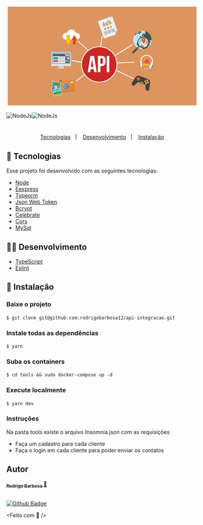 <p align="center">
    <img 
      alt="API Node" 
      title="API Node" 
      width="500"
      src="src/images/api.jpeg" 
    />
</p>

<p align="center">
  <a align="center" target="_blank" href="https://www.linkedin.com/in/rodrigo-barbosa-7a1429157/">
      <img align="left" alt="NodeJs" src="https://img.shields.io/badge/NodeJs-%3E%3D%2016.13.0-green" />
  </a>
  
  <a align="center" target="_blank" href="https://www.linkedin.com/in/rodrigo-barbosa-7a1429157/">
      <img align="left" alt="NodeJs" src="https://img.shields.io/badge/build-passing-green" />
  </a>
</p>

<br />

<h1></h1>

<p align="center">
  <a href="#-tecnologias">Tecnologias</a>&nbsp;&nbsp;&nbsp;|&nbsp;&nbsp;&nbsp;
  <a href="#-desenvolvimento">Desenvolvimento</a>&nbsp;&nbsp;&nbsp;|&nbsp;&nbsp;&nbsp;
  <a href="#-instalação">Instalação</a>
</p>



## 🚀 Tecnologias

Esse projeto foi desenvolvido com as seguintes tecnologias:

- [Node](https://nodejs.org/en/)
- [Eexpress](https://www.npmjs.com/package/express)
- [Typeorm](https://typeorm.io/#/)
- [Json Web Token](https://jwt.io/)
- [Bcrypt](https://www.npmjs.com/package/bcrypt)
- [Celebrate](https://www.npmjs.com/package/celebrate)
- [Cors](https://www.npmjs.com/package/cors)
- [MySql](https://www.npmjs.com/package/mysql)


## 🧑‍🔧 Desenvolvimento

- [TypeScript](https://www.typescriptlang.org/)
- [Eslint](https://www.npmjs.com/package/eslint)

## 🧩 Instalação

### Baixe o projeto
    $ git clone git@github.com:rodrigobarbosa12/api-integracao.git

### Instale todas as dependências
    $ yarn

### Suba os containers
    $ cd tools && sudo docker-compose up -d

### Execute localmente
    $ yarn dev

### Instruções
Na pasta tools existe o arquivo Insomnia.json com as requisições
- Faça um cadastro para cada cliente
- Faça o login em cada cliente para poder enviar os contatos

## Autor

<a href="https://www.linkedin.com/in/rodrigo-barbosa-7a1429157/">
 <sub>
    <b>Rodrigo Barbosa</b>
 </sub>
</a>
<a href="#" title="Rocket">🚀</a>

 <br />
 <br />

[![Github Badge](https://img.shields.io/github/followers/rodrigobarbosa12?style=social&link=https://github.com/rodrigobarbosa12)](https://github.com/rodrigobarbosa12)

<Feito com 💙 />
